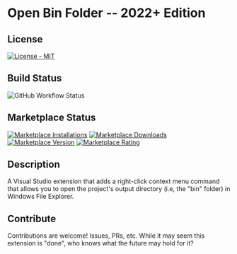 # Open Bin Folder -- 2022+ Edition

## License

[![License - MIT](https://img.shields.io/github/license/calvinallen/OpenBinFolder?style=for-the-badge)](https://img.shields.io/github/license/calvinallen/OpenBinFolder?style=for-the-badge)

## Build Status

![GitHub Workflow Status](https://img.shields.io/github/actions/workflow/status/CalvinAllen/OpenBinFolder/release_build_and_deploy.yml?style=for-the-badge)

## Marketplace Status

[![Marketplace Installations](https://img.shields.io/visual-studio-marketplace/i/CodingWithCalvin.OpenBinFolder?style=for-the-badge)](https://img.shields.io/visual-studio-marketplace/i/CodingWithCalvin.OpenBinFolder?style=for-the-badge) [![Marketplace Downloads](https://img.shields.io/visual-studio-marketplace/d/CodingWithCalvin.OpenBinFolder?style=for-the-badge)](https://img.shields.io/visual-studio-marketplace/d/CodingWithCalvin.OpenBinFolder?style=for-the-badge)
[![Marketplace Version](https://img.shields.io/visual-studio-marketplace/v/CodingWithCalvin.OpenBinFolder?style=for-the-badge)](https://img.shields.io/visual-studio-marketplace/v/CodingWithCalvin.OpenBinFolder?style=for-the-badge) [![Marketplace Rating](https://img.shields.io/visual-studio-marketplace/r/CodingWithCalvin.OpenBinFolder2?style=for-the-badge)](https://img.shields.io/visual-studio-marketplace/r/CodingWithCalvin.OpenBinFolder?style=for-the-badge)

## Description

A Visual Studio extension that adds a right-click context menu command that allows you to open the project's output directory (i.e, the "bin" folder) in Windows File Explorer.

## Contribute

Contributions are welcome! Issues, PRs, etc. While it may seem this extension is "done", who knows what the future may hold for it?
